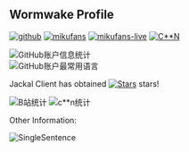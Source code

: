 ## Wormwake Profile

[![github](https://img.shields.io/badge/github-noexcept2005-black?style=flat-square&logo=github&logoColor=white&labelColor=0b0d13)](https://github.com/noexcept2005)  [![mikufans](https://img.shields.io/badge/Mikufans-Wormwaker-black?style=flat-square&logo=bilibili&logoColor=white&labelColor=ff69b4)](https://space.bilibili.com/3494361276877525)  [![mikufans-live](https://img.shields.io/badge/MikuLive-Wormwaker-black?style=flat-square&logo=bilibili&logoColor=white&labelColor=e851f0)](http://live.bilibili.com/31196635)  [![C**N](https://img.shields.io/badge/C**N-Bili_Wormwaker-black?style=flat-square&logo=csdn&logoColor=white&labelColor=f06251)](https://blog.csdn.net/cjz2005) 

![GitHub账户信息统计](https://github-stats.ubrong.com/api?username=noexcept2005&show_icons=true&theme=tokyonight)  
![GitHub账户最常用语言](https://github-stats.ubrong.com/api/top-langs/?username=noexcept2005&layout=compact&theme=tokyonight)

Jackal Client has obtained [![Stars](https://img.shields.io/github/stars/noexcept2005/JackalClient?style=flat-square&color=yellow&label=Star)](../../stargazers) stars!

![B站统计](https://stats.justsong.cn/api/bilibili/?id=3494361276877525&theme=dark)  ![c**n统计](https://stats.justsong.cn/api/csdn/?id=cjz2005&theme=dark)


Other Information:

![SingleSentence](https://api.nxvav.cn/api/yiyan)

<!--
**noexcept2005/noexcept2005** is a ✨ _special_ ✨ repository because its `README.md` (this file) appears on your GitHub profile.

Here are some ideas to get you started:

- 🔭 I’m currently working on ...
- 🌱 I’m currently learning ...
- 👯 I’m looking to collaborate on ...
- 🤔 I’m looking for help with ...
- 💬 Ask me about ...
- 📫 How to reach me: ...
- 😄 Pronouns: ...
- ⚡ Fun fact: ...
-->
